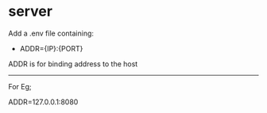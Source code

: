 # server
Add a .env file containing:
* ADDR={IP}:{PORT}

ADDR is for binding address to the host

***
For Eg;

ADDR=127.0.0.1:8080